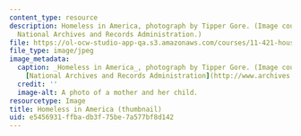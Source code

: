 ```yaml
---
content_type: resource
description: Homeless in America, photograph by Tipper Gore. (Image courtesy of the
  National Archives and Records Administration.)
file: https://ol-ocw-studio-app-qa.s3.amazonaws.com/courses/11-421-housing-and-human-services-spring-2005/e5456931ffbadb3f75be7a577bf8d142_11-421s05-th.jpg
file_type: image/jpeg
image_metadata:
  caption: _Homeless in America_, photograph by Tipper Gore. (Image courtesy of the
    [National Archives and Records Administration](http://www.archives.gov/).)
  credit: ''
  image-alt: A photo of a mother and her child.
resourcetype: Image
title: Homeless in America (thumbnail)
uid: e5456931-ffba-db3f-75be-7a577bf8d142
---
```


